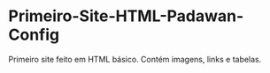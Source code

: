 # Primeiro-Site-HTML-Padawan-Config
Primeiro site feito em HTML básico. Contém imagens, links e tabelas.
